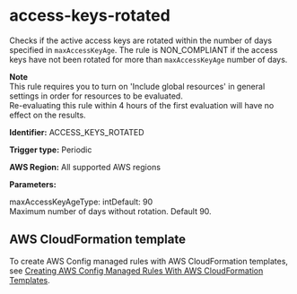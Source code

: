 # access\-keys\-rotated<a name="access-keys-rotated"></a>

Checks if the active access keys are rotated within the number of days specified in `maxAccessKeyAge`\. The rule is NON\_COMPLIANT if the access keys have not been rotated for more than `maxAccessKeyAge` number of days\.

**Note**  
This rule requires you to turn on 'Include global resources' in general settings in order for resources to be evaluated\.  
Re\-evaluating this rule within 4 hours of the first evaluation will have no effect on the results\.

**Identifier:** ACCESS\_KEYS\_ROTATED

**Trigger type:** Periodic

**AWS Region:** All supported AWS regions

**Parameters:**

maxAccessKeyAgeType: intDefault: 90  
Maximum number of days without rotation\. Default 90\.

## AWS CloudFormation template<a name="w29aac11c33c17b7b1c17"></a>

To create AWS Config managed rules with AWS CloudFormation templates, see [Creating AWS Config Managed Rules With AWS CloudFormation Templates](aws-config-managed-rules-cloudformation-templates.md)\.